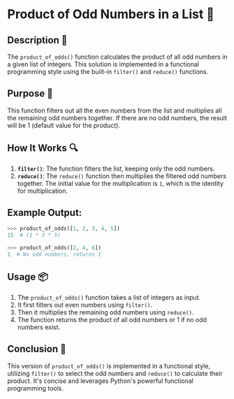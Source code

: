 # Product of Odd Numbers in a List 🎯

## Description 📝

The `product_of_odds()` function calculates the product of all odd numbers in a given list of integers. This solution is implemented in a functional programming style using the built-in `filter()` and `reduce()` functions.

## Purpose 🎯

This function filters out all the even numbers from the list and multiplies all the remaining odd numbers together. If there are no odd numbers, the result will be 1 (default value for the product).

## How It Works 🔍

1. **`filter()`**: The function filters the list, keeping only the odd numbers.
2. **`reduce()`**: The `reduce()` function then multiplies the filtered odd numbers together. The initial value for the multiplication is `1`, which is the identity for multiplication.

## Example Output:

```python
>>> product_of_odds([1, 2, 3, 4, 5])
15  # (1 * 3 * 5)

>>> product_of_odds([2, 4, 6])
1  # No odd numbers, returns 1
```

## Usage 📦

1. The `product_of_odds()` function takes a list of integers as input.
2. It first filters out even numbers using `filter()`.
3. Then it multiplies the remaining odd numbers using `reduce()`.
4. The function returns the product of all odd numbers or 1 if no odd numbers exist.

## Conclusion 🚀

This version of `product_of_odds()` is implemented in a functional style, utilizing `filter()` to select the odd numbers and `reduce()` to calculate their product. It's concise and leverages Python's powerful functional programming tools.
